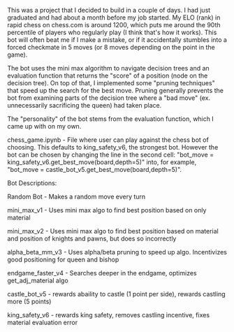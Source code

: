 This was a project that I decided to build in a couple of days. I had just graduated and had about a month before my job started.
My ELO (rank) in rapid chess on chess.com is around 1200, which puts me around the 90th percentile of players who regularly play (I think that's how it works).
This bot will often beat me if I make a mistake, or if it accidentally stumbles into a forced checkmate in 5 moves (or 8 moves depending on the point in the game).

The bot uses the mini max algorithm to navigate decision trees and an evaluation function that returns the "score" of a position (node on the decision tree).
On top of that, I implemented some "pruning techniques" that speed up the search for the best move. 
Pruning generally prevents the bot from examining parts of the decision tree where a "bad move" (ex. unnecessarily sacrificing the queen) had taken place.

The "personality" of the bot stems from the evaluation function, which I came up with on my own.

chess_game.ipynb - 
  File where user can play against the chess bot of choosing. This defaults to king_safety_v6, the strongest bot.
  However the bot can be chosen by changing the line in the second cell: "bot_move = king_safety_v6.get_best_move(board,depth=5)" into, for example,
  "bot_move = castle_bot_v5.get_best_move(board,depth=5)".
  

Bot Descriptions:

Random Bot - Makes a random move every turn

mini_max_v1 - Uses mini max algo to find best position based on only material

mini_max_v2 - Uses mini max algo to find best position based on material and position of knights and pawns, but does so incorrectly

alpha_beta_mm_v3 - Uses alpha/beta pruning to speed up algo. Incentivizes good positioning for queen and bishop

endgame_faster_v4 - Searches deeper in the endgame, optimizes get_adj_material algo

castle_bot_v5 - rewards abaility to castle (1 point per side), rewards castling more (5 points)

king_safety_v6 - rewards king safety, removes castling incentive, fixes material evaluation error
